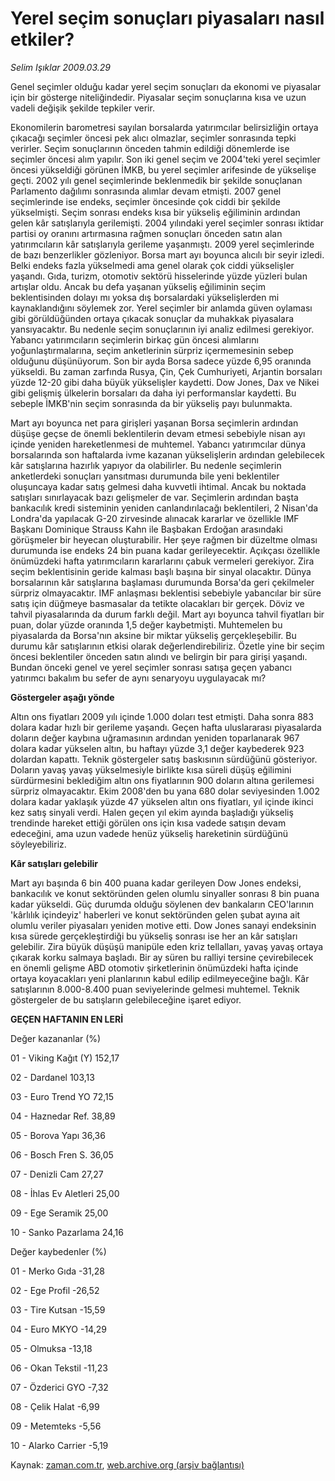# Yerel seçim sonuçları piyasaları nasıl etkiler?

*Selim Işıklar 2009.03.29*

<tr><td class="metin" colspan="2" style="padding-top: 20px; padding-left: 5px; padding-right: 10px;">Genel seçimler olduğu kadar yerel seçim sonuçları da ekonomi ve piyasalar için bir gösterge niteliğindedir. Piyasalar seçim sonuçlarına kısa ve uzun vadeli değişik şekilde tepkiler verir.</td></tr><tr><td class="metin" colspan="2" style="padding-top: 20px; padding-left: 5px; padding-right: 10px;"><p> Ekonomilerin barometresi sayılan borsalarda yatırımcılar belirsizliğin ortaya çıkacağı seçimler öncesi pek alıcı olmazlar, seçimler sonrasında tepki verirler. Seçim sonuçlarının önceden tahmin edildiği dönemlerde ise seçimler öncesi alım yapılır. Son iki genel seçim ve 2004'teki yerel seçimler öncesi yükseldiği görünen İMKB, bu yerel seçimler arifesinde de yükselişe geçti. 2002 yılı genel seçimlerinde beklenmedik bir şekilde sonuçlanan Parlamento dağılımı sonrasında alımlar devam etmişti. 2007 genel seçimlerinde ise endeks, seçimler öncesinde çok ciddi bir şekilde yükselmişti. Seçim sonrası endeks kısa bir yükseliş eğiliminin ardından gelen kâr satışlarıyla gerilemişti. 2004 yılındaki yerel seçimler sonrası iktidar partisi oy oranını artırmasına rağmen sonuçları önceden satın alan yatırımcıların kâr satışlarıyla gerileme yaşanmıştı. 2009 yerel seçimlerinde de bazı benzerlikler gözleniyor. Borsa mart ayı boyunca alıcılı bir seyir izledi. Belki endeks fazla yükselmedi ama genel olarak çok ciddi yükselişler yaşandı. Gıda, turizm, otomotiv sektörü hisselerinde yüzde yüzleri bulan artışlar oldu. Ancak bu defa yaşanan yükseliş eğiliminin seçim beklentisinden dolayı mı yoksa dış borsalardaki yükselişlerden mi kaynaklandığını söylemek zor. Yerel seçimler bir anlamda güven oylaması gibi görüldüğünden ortaya çıkacak sonuçlar da muhakkak piyasalara yansıyacaktır. Bu nedenle seçim sonuçlarının iyi analiz edilmesi gerekiyor. Yabancı yatırımcıların seçimlerin birkaç gün öncesi alımlarını yoğunlaştırmalarına, seçim anketlerinin sürpriz içermemesinin sebep olduğunu düşünüyorum. Son bir ayda Borsa sadece yüzde 6,95 oranında yükseldi. Bu zaman zarfında Rusya, Çin, Çek Cumhuriyeti, Arjantin borsaları yüzde 12-20 gibi daha büyük yükselişler kaydetti. Dow Jones, Dax ve Nikei gibi gelişmiş ülkelerin borsaları da daha iyi performanslar kaydetti. Bu sebeple İMKB'nin seçim sonrasında da bir yükseliş payı bulunmakta.
<p> Mart ayı boyunca net para girişleri yaşanan Borsa seçimlerin ardından düşüşe geçse de önemli beklentilerin devam etmesi sebebiyle nisan ayı içinde yeniden hareketlenmesi de muhtemel. Yabancı yatırımcılar dünya borsalarında son haftalarda ivme kazanan yükselişlerin ardından gelebilecek kâr satışlarına hazırlık yapıyor da olabilirler. Bu nedenle seçimlerin anketlerdeki sonuçları yansıtması durumunda bile yeni beklentiler oluşuncaya kadar satış gelmesi daha kuvvetli ihtimal. Ancak bu noktada satışları sınırlayacak bazı gelişmeler de var. Seçimlerin ardından başta bankacılık kredi sisteminin yeniden canlandırılacağı beklentileri, 2 Nisan'da Londra'da yapılacak G-20 zirvesinde alınacak kararlar ve özellikle IMF Başkanı Dominique Strauss Kahn ile Başbakan Erdoğan arasındaki görüşmeler bir heyecan oluşturabilir. Her şeye rağmen bir düzeltme olması durumunda ise endeks 24 bin puana kadar gerileyecektir. Açıkçası özellikle önümüzdeki hafta yatırımcıların kararlarını çabuk vermeleri gerekiyor. Zira seçim beklentisinin geride kalması başlı başına bir sinyal olacaktır. Dünya borsalarının kâr satışlarına başlaması durumunda Borsa'da geri çekilmeler sürpriz olmayacaktır. IMF anlaşması beklentisi sebebiyle yabancılar bir süre satış için düğmeye basmasalar da tetikte olacakları bir gerçek. Döviz ve tahvil piyasalarında da durum farklı değil. Mart ayı boyunca tahvil fiyatları bir puan, dolar yüzde oranında 1,5 değer kaybetmişti. Muhtemelen bu piyasalarda da Borsa'nın aksine bir miktar yükseliş gerçekleşebilir. Bu durumu kâr satışlarının etkisi olarak değerlendirebiliriz. Özetle yine bir seçim öncesi beklentiler önceden satın alındı ve belirgin bir para girişi yaşandı. Bundan önceki genel ve yerel seçimler sonrası satışa geçen yabancı yatırımcı bakalım bu sefer de aynı senaryoyu uygulayacak mı?
<p><b>Göstergeler aşağı yönde</b>
<p>Altın ons fiyatları 2009 yılı içinde 1.000 doları test etmişti. Daha sonra 883 dolara kadar hızlı bir gerileme yaşandı. Geçen hafta uluslararası piyasalarda doların değer kaybına uğramasının ardından yeniden toparlanarak 967 dolara kadar yükselen altın, bu haftayı yüzde 3,1 değer kaybederek 923 dolardan kapattı. Teknik göstergeler satış baskısının sürdüğünü gösteriyor. Doların yavaş yavaş yükselmesiyle birlikte kısa süreli düşüş eğilimini sürdürmesini beklediğim altın ons fiyatlarının 900 doların altına gerilemesi sürpriz olmayacaktır. Ekim 2008'den bu yana 680 dolar seviyesinden 1.002 dolara kadar yaklaşık yüzde 47 yükselen altın ons fiyatları, yıl içinde ikinci kez satış sinyali verdi. Halen geçen yıl ekim ayında başladığı yükseliş trendinde hareket ettiği görülen ons için kısa vadede satışın devam edeceğini, ama uzun vadede henüz yükseliş hareketinin sürdüğünü söyleyebiliriz.
<p><b>Kâr satışları gelebilir</b>
<p>Mart ayı başında 6 bin 400 puana kadar gerileyen Dow Jones endeksi, bankacılık ve konut sektöründen gelen olumlu sinyaller sonrası 8 bin puana kadar yükseldi. Güç durumda olduğu söylenen dev bankaların CEO'larının 'kârlılık içindeyiz' haberleri ve konut sektöründen gelen şubat ayına ait olumlu veriler piyasaları yeniden motive etti. Dow Jones sanayi endeksinin kısa sürede gerçekleştirdiği bu yükseliş sonrası ise her an kâr satışları gelebilir. Zira büyük düşüşü manipüle eden kriz tellalları, yavaş yavaş ortaya çıkarak korku salmaya başladı. Bir ay süren bu ralliyi tersine çevirebilecek en önemli gelişme ABD otomotiv şirketlerinin önümüzdeki hafta içinde ortaya koyacakları yeni planlarının kabul edilip edilmeyeceğine bağlı. Kâr satışlarının 8.000-8.400 puan seviyelerinde gelmesi muhtemel. Teknik göstergeler de bu satışların gelebileceğine işaret ediyor.
<p><b>GEÇEN HAFTANIN EN LERİ</b>
<p>Değer kazananlar (%)
<p>01 - Viking Kağıt (Y) 152,17
<p>02 - Dardanel 103,13
<p>03 - Euro Trend YO 72,15
<p>04 - Haznedar Ref. 38,89
<p>05 - Borova Yapı 36,36
<p>06 - Bosch Fren S. 36,05
<p>07 - Denizli Cam 27,27
<p>08 - İhlas Ev Aletleri 25,00
<p>09 - Ege Seramik 25,00
<p>10 - Sanko Pazarlama 24,16
<p>Değer kaybedenler (%)
<p>01 - Merko Gıda -31,28
<p>02 - Ege Profil -26,52
<p>03 - Tire Kutsan -15,59
<p>04 - Euro MKYO -14,29
<p>05 - Olmuksa -13,18
<p>06 - Okan Tekstil -11,23
<p>07 - Özderici GYO -7,32
<p>08 - Çelik Halat -6,99
<p>09 - Metemteks -5,56
<p>10 - Alarko Carrier -5,19<br/></p></p></p></p></p></p></p></p></p></p></p></p></p></p></p></p></p></p></p></p></p></p></p></p></p></p></p></p></p></td></tr>

Kaynak: [zaman.com.tr](http://zaman.com.tr/yazar.do?yazino=831337), [web.archive.org (arşiv bağlantısı)](http://web.archive.org/web/20090401082025/http://www.zaman.com.tr:80/yazar.do?yazino=831337)
